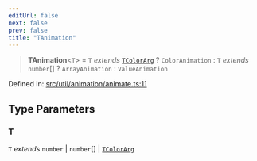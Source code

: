 ```yaml
---
editUrl: false
next: false
prev: false
title: "TAnimation"
---
```


> **TAnimation**\<`T`\> = `T` *extends* [`TColorArg`](/api/type-aliases/tcolorarg/) ? `ColorAnimation` : `T` *extends* `number`[] ? `ArrayAnimation` : `ValueAnimation`

Defined in: [src/util/animation/animate.ts:11](https://github.com/fabricjs/fabric.js/blob/fea1b29b7495d9634e300bd4bfa43de097745805/src/util/animation/animate.ts#L11)

## Type Parameters

### T

`T` *extends* `number` \| `number`[] \| [`TColorArg`](/api/type-aliases/tcolorarg/)
